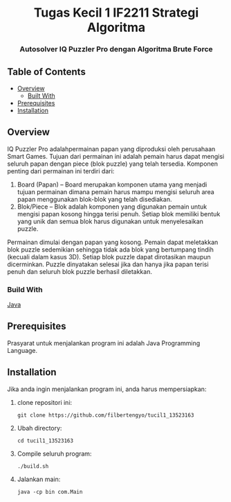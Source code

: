 <h1 align="center">Tugas Kecil 1 IF2211 Strategi Algoritma</h1>
<h3 align="center">Autosolver IQ Puzzler Pro dengan Algoritma Brute Force</p>

## Table of Contents

- [Overview](#overview)
    - [Built With](#built-with)
- [Prerequisites](#prerequisites)
- [Installation](#installation)

## Overview
IQ Puzzler Pro adalahpermainan papan yang diproduksi oleh perusahaan Smart Games. 
Tujuan dari permainan ini adalah pemain harus dapat mengisi seluruh papan dengan 
piece (blok puzzle) yang telah tersedia. Komponen penting dari permainan ini terdiri dari:
1. Board (Papan) – Board merupakan komponen utama yang menjadi tujuan permainan dimana pemain
   harus mampu mengisi seluruh area papan menggunakan blok-blok yang telah disediakan.
2. Blok/Piece – Blok adalah komponen yang digunakan pemain untuk mengisi papan kosong hingga
   terisi penuh. Setiap blok memiliki bentuk yang unik dan semua blok harus digunakan untuk menyelesaikan puzzle.

Permainan dimulai dengan papan yang kosong. Pemain dapat meletakkan blok puzzle sedemikian
sehingga tidak ada blok yang bertumpang tindih (kecuali dalam kasus 3D). Setiap blok puzzle
dapat dirotasikan maupun dicerminkan. Puzzle dinyatakan selesai jika dan hanya jika papan
terisi penuh dan seluruh blok puzzle berhasil diletakkan.

### Build With
[Java]()

## Prerequisites
Prasyarat untuk menjalankan program ini adalah Java Programming Language.

## Installation
Jika anda ingin menjalankan program ini, anda harus mempersiapkan:
1. clone repositori ini:
   ```shell
   git clone https://github.com/filbertengyo/tucil1_13523163
   ```
2. Ubah directory:
   ```shell
   cd tucil1_13523163
   ```
3. Compile seluruh program:
   ```shell
   ./build.sh
   ```
4. Jalankan main:
   ```shell
   java -cp bin com.Main
   ```
   
   
